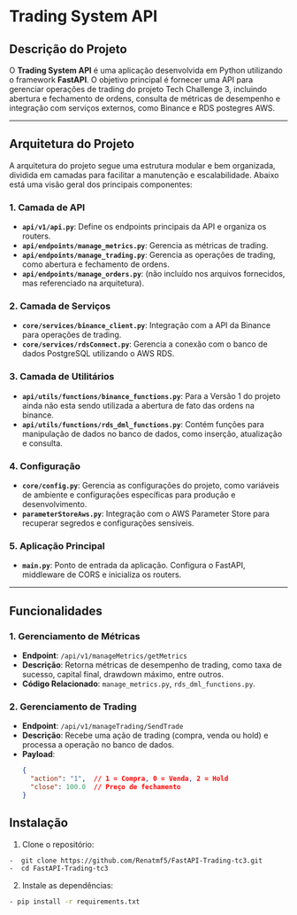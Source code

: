 # Trading System API

## Descrição do Projeto

O **Trading System API** é uma aplicação desenvolvida em Python utilizando o framework **FastAPI**. O objetivo principal é fornecer uma API para gerenciar operações de trading do projeto Tech Challenge 3, incluindo abertura e fechamento de ordens, consulta de métricas de desempenho e integração com serviços externos, como Binance e RDS postegres AWS.

---

## Arquitetura do Projeto

A arquitetura do projeto segue uma estrutura modular e bem organizada, dividida em camadas para facilitar a manutenção e escalabilidade. Abaixo está uma visão geral dos principais componentes:

### 1. **Camada de API**
- **`api/v1/api.py`**: Define os endpoints principais da API e organiza os routers.
- **`api/endpoints/manage_metrics.py`**: Gerencia as métricas de trading.
- **`api/endpoints/manage_trading.py`**: Gerencia as operações de trading, como abertura e fechamento de ordens.
- **`api/endpoints/manage_orders.py`**: (não incluído nos arquivos fornecidos, mas referenciado na arquitetura).

### 2. **Camada de Serviços**
- **`core/services/binance_client.py`**: Integração com a API da Binance para operações de trading.
- **`core/services/rdsConnect.py`**: Gerencia a conexão com o banco de dados PostgreSQL utilizando o AWS RDS.

### 3. **Camada de Utilitários**
- **`api/utils/functions/binance_functions.py`**: Para a Versão 1 do projeto ainda não esta sendo utilizada a abertura de fato das ordens na binance.
- **`api/utils/functions/rds_dml_functions.py`**: Contém funções para manipulação de dados no banco de dados, como inserção, atualização e consulta.

### 4. **Configuração**
- **`core/config.py`**: Gerencia as configurações do projeto, como variáveis de ambiente e configurações específicas para produção e desenvolvimento.
- **`parameterStoreAws.py`**: Integração com o AWS Parameter Store para recuperar segredos e configurações sensíveis.

### 5. **Aplicação Principal**
- **`main.py`**: Ponto de entrada da aplicação. Configura o FastAPI, middleware de CORS e inicializa os routers.

---

## Funcionalidades

### 1. **Gerenciamento de Métricas**
- **Endpoint**: `/api/v1/manageMetrics/getMetrics`
- **Descrição**: Retorna métricas de desempenho de trading, como taxa de sucesso, capital final, drawdown máximo, entre outros.
- **Código Relacionado**: `manage_metrics.py`, `rds_dml_functions.py`.

### 2. **Gerenciamento de Trading**
- **Endpoint**: `/api/v1/manageTrading/SendTrade`
- **Descrição**: Recebe uma ação de trading (compra, venda ou hold) e processa a operação no banco de dados.
- **Payload**:
  ```json
  {
    "action": "1",  // 1 = Compra, 0 = Venda, 2 = Hold
    "close": 100.0  // Preço de fechamento
  }

## Instalação

1. Clone o repositório:
```bash
-  git clone https://github.com/Renatmf5/FastAPI-Trading-tc3.git
-  cd FastAPI-Trading-tc3
```
2. Instale as dependências:
```bash
- pip install -r requirements.txt
```